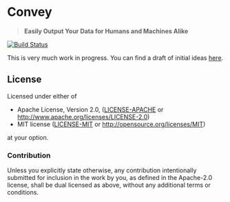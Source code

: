 # Convey

> **Easily Output Your Data for Humans and Machines Alike**

[![Build Status](https://travis-ci.com/killercup/output-rs.svg?branch=master)](https://travis-ci.com/killercup/output-rs)

This is very much work in progress.
You can find a draft of initial ideas [here](https://github.com/rustwasm/wasm-pack/issues/298#issuecomment-423747454).

## License

Licensed under either of

 * Apache License, Version 2.0, ([LICENSE-APACHE](LICENSE-APACHE) or http://www.apache.org/licenses/LICENSE-2.0)
 * MIT license ([LICENSE-MIT](LICENSE-MIT) or http://opensource.org/licenses/MIT)

at your option.

### Contribution

Unless you explicitly state otherwise, any contribution intentionally
submitted for inclusion in the work by you, as defined in the Apache-2.0
license, shall be dual licensed as above, without any additional terms or
conditions.
